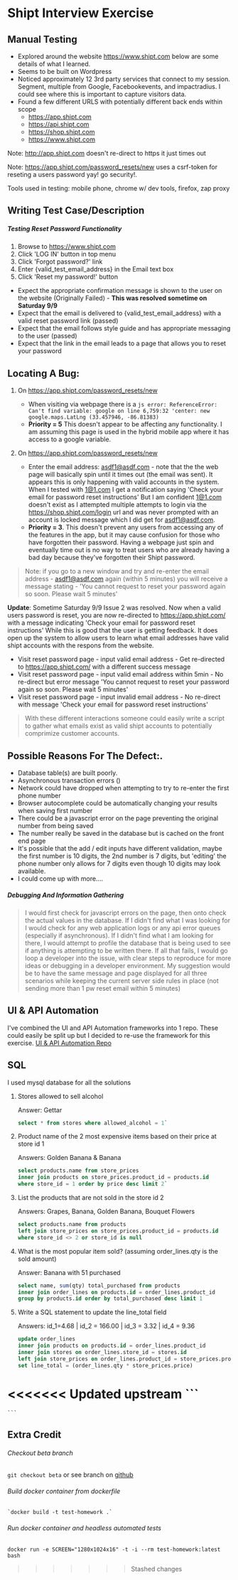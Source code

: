 # Shipt Interview Exercise

## Manual Testing

* Explored around the website https://www.shipt.com below are some details of what I learned.
* Seems to be built on Wordpress
* Noticed approximately 12 3rd party services that connect to my session. Segment, multiple from Google, Facebookevents, and impactradius. I could see where this is important to capture visitors data.
* Found a few different URLS with potentially different back ends within scope
    * https://app.shipt.com
    * https://api.shipt.com
    * https://shop.shipt.com
    * https://www.shipt.com

Note: http://app.shipt.com doesn't re-direct to https it just times out

Note: https://app.shipt.com/password_resets/new uses a csrf-token for reseting a users password yay! go security!.

Tools used in testing: mobile phone, chrome w/ dev tools, firefox, zap proxy

## Writing Test Case/Description
##### Testing Reset Password Functionality
1. Browse to https://www.shipt.com
2. Click 'LOG IN' button in top menu
3. Click 'Forgot password?' link
4. Enter {valid_test_email_address} in the Email text box
5. Click 'Reset my password!' button

* Expect the appropriate confirmation message is shown to the user on the website (Originally Failed) - **This was resolved sometime on Saturday 9/9**
* Expect that the email is delivered to {valid_test_email_address} with a valid reset password link (passed)
* Expect that the email follows style guide and has appropriate messaging to the user (passed)
* Expect that the link in the email leads to a page that allows you to reset your password


## Locating A Bug:
1.  On https://app.shipt.com/password_resets/new
    * When visiting via webpage there is a `js error: ReferenceError: Can't find variable: google on line 6,759:32 'center: new google.maps.LatLng (33.457946, -86.81383)`
    * **Priority = 5**  This doesn't appear to be affecting any functionality. I am assuming this page is used in the hybrid mobile app where it has access to a google variable.

1. On https://app.shipt.com/password_resets/new
    * Enter the email address: asdf1@asdf.com - note that the the web page will basically spin until it times out (the email was sent). It appears this is only happening with valid accounts in the system.  When I tested with 1@1.com I get a notification saying 'Check your email for password reset instructions' But I am confident 1@1.com doesn't exist as I attempted multiple attempts to login via the https://shop.shipt.com/login url and was never prompted with an account is locked message which I did get for asdf1@asdf.com.
    * **Priority = 3**. This doesn't prevent any users from accessing any of the features in the app, but it may cause confusion for those who have forgotten their password. Having a webpage just spin and eventually time out is no way to treat users who are already having a bad day because they've forgotten their Shipt password.

> Note: if you go to a new window and try and re-enter the email address - asdf1@asdf.com again (within 5 minutes) you will receive a message stating - 'You cannot request to reset your password again so soon. Please wait 5 minutes'

**Update**: Sometime Saturday 9/9 Issue 2 was resolved. Now when a valid users password is reset, you are now re-directed to https://app.shipt.com/ with a message indicating 'Check your email for password reset instructions'
While this is good that the user is getting feedback. It does open up the system to allow users to learn what email addresses have valid shipt accounts with the respons from the website.
* Visit reset password page - input valid email address - Get re-directed to https://app.shipt.com/ with a different success message
* Visit reset password page - input valid email address within 5min - No re-direct but error message 'You cannot request to reset your password again so soon. Please wait 5 minutes'
* Visit reset password page - input invalid email address - No re-direct with message 'Check your email for password reset instructions'
> With these different interactions someone could easily write a script to gather what emails exist as valid shipt accounts to potentially comprimize customer accounts.


## Possible Reasons For The Defect:.
* Database table(s) are built poorly.
* Asynchronous transaction errors ()
* Network could have dropped when attempting to try to re-enter the first phone number
* Browser autocomplete could be automatically changing your results when saving first number
* There could be a javascript error on the page preventing the original number from being saved
* The number really be saved in the database but is cached on the front end page
* It's possible that the add / edit inputs have different validation, maybe the first number is 10 digits, the 2nd number is 7 digits, but 'editing' the phone number only allows for 7 digits even though 10 digits may look available.
* I could come up with more....

##### Debugging And Information Gathering
> I would first check for javascript errors on the page, then onto check the actual values in the database. If I didn't find what I was looking for I would check for any web application logs or any api error queues (especially if asynchronous). If I didn't find what I am looking for there, I would attempt to profile the database that is being used to see if anything is attempting to be written there. If all that fails, I would go loop a developer into the issue, with clear steps to reproduce for more ideas or debugging in a developer environment. My suggestion would be to have the same message and page displayed for all three scenarios while keeping the current server side rules in place (not sending more than 1 pw reset email within 5 minutes)

## UI & API Automation
I've combined the UI and API Automation frameworks into 1 repo. These could easily be split up but I decided to re-use the framework for this exercise.
[UI & API Automation Repo](https://github.com/utchbe/THREE-LITTLE-PIGS/tree/master/test_automation)

## SQL

I used mysql database for all the solutions

1. Stores allowed to sell alcohol

    Answer: Gettar
    ```sql
    select * from stores where allowed_alcohol = 1`
    ```
1. Product name of the 2 most expensive items based on their price at store id 1

    Answers: Golden Banana & Banana
    ```sql
    select products.name from store_prices
    inner join products on store_prices.product_id = products.id
    where store_id = 1 order by price desc limit 2`
    ```

1. List the products that are not sold in the store id 2

    Answers: Grapes, Banana, Golden Banana, Bouquet Flowers
    ```sql
    select products.name from products
    left join store_prices on store_prices.product_id = products.id
    where store_id <> 2 or store_id is null
    ```

1. What is the most popular item sold?  (assuming order_lines.qty is the sold amount)

    Answer: Banana with 51 purchased
    ```sql
    select name, sum(qty) total_purchased from products
    inner join order_lines on products.id = order_lines.product_id
    group by products.id order by total_purchased desc limit 1
    ```
1. Write a SQL statement to update the line_total field

    Answers: id_1=4.68 | id_2 = 166.00 | id_3 = 3.32 | id_4 = 9.36
    ```sql
    update order_lines
    inner join products on products.id = order_lines.product_id
    inner join stores on order_lines.store_id = stores.id
    left join store_prices on order_lines.product_id = store_prices.product_id and order_lines.store_id =store_prices.store_id
    set line_total = (order_lines.qty * store_prices.price)
<<<<<<< Updated upstream
    ```
=======
    ```

## Extra Credit

###### Checkout beta branch

`git checkout beta` or see branch on [github](https://github.com/utchbe/Interview-Exercise/tree/beta)

###### Build docker container from dockerfile

    `docker build -t test-homework .`

###### Run docker container and headless automated tests
`docker run -e SCREEN="1280x1024x16" -t -i --rm test-homework:latest bash`
>>>>>>> Stashed changes
